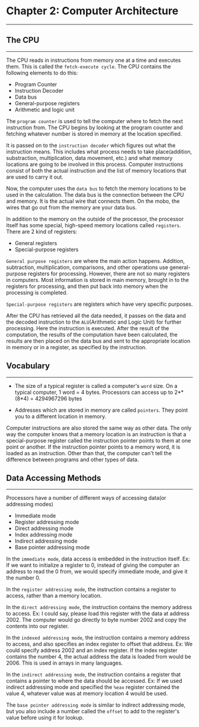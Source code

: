 # Chapter 2: Computer Architecture
---

## The CPU
---
The CPU reads in instructions from memory one at a time and executes them.
This is called the `fetch-execute cycle`.
The CPU contains the following elements to do this:
- Program Counter
- Instruction Decoder
- Data bus
- General-purpose registers
- Arithmetic and logic unit

The `program counter` is used to tell the computer where to fetch the next instruction from.
The CPU begins by looking at the program counter and fetching whatever
number is stored in memory at the location specified.

It is passed on to the `instruction decoder` which figures out what the
instruction means. This includes what process needs to take place(addition,
substraction, multiplication, data movement, etc.) and what memory
locations are going to be involved in this process. Computer instructions
consist of both the actual instruction and the list of memory locations
that are used to carry it out.

Now, the computer uses the `data bus` to fetch the memory locations to be
used in the calculation. The data bus is the connection between the
CPU and memory. It is the actual wire that connects them. On the mobo,
the wires that go out from the memory are your data bus.

In addition to the memory on the outside of the processor, the processor
itself has some special, high-speed memory locations called `registers`.
There are 2 kind of registers:
- General registers
- Special-purpose registers

`General purpose registers` are where the main action happens.
Addition, subtraction, multiplication, comparisons, and other operations
use general-purpose registers for processing. However, there are not so
many registers in computers.
Most information is stored in main memory, brought in to the registers
for processing, and then put back into memory when the processing
is completed.

`Special-purpose registers` are registers which have very specific purposes.

After the CPU has retrieved all the data needed, it passes on the data and
the decoded instruction to the `ALU`(Arithmetic and Logic Unit) for further
processing.
Here the instruction is executed. After the result of the computation,
the results of the computation have been calculated, the results are then
placed on the data bus and sent to the appropriate location in memory or
in a register, as specified by the instruction.


## Vocabulary
---
- The size of a typical register is called a computer's `word` size.
On a typical computer, 1 word = 4 bytes.
Processors can access up to 2**(8*4) = 4294967296 bytes

- Addresses which are stored in memory are called `pointers`. They point you to a different location in memory.

Computer instructions are also stored the same way as other data.
The only way the computer knows that a memory location is an instruction is
that a special-purpose register called the instruction pointer points to them
at one point or another. If the instruction pointer points to a memory word,
it is loaded as an instruction.
Other than that, the computer can't tell the difference between programs and
other types of data.

## Data Accessing Methods
---
Processors have a number of different ways of accessing data(or addressing modes)

- Immediate mode
- Register addressing mode
- Direct addressing mode
- Index addressing mode
- Indirect addressing mode
- Base pointer addressing mode

In the `immediate mode`, data access is embedded in the instruction itself.
Ex: If we want to initialize a register to 0, instead of giving the computer
an address to read the 0 from, we would specify immediate mode, and give it
the number 0.

In the `register addressing mode`, the instruction contains
a register to access, rather than a memory location.

In the `direct addressing mode`, the instruction contains the memory address
to access.
Ex: I could say, please load this register with the data at address 2002.
The computer would go directly to byte number 2002 and copy the contents into
our register.

In the `indexed addressing mode`, the instruction contains a memory address to access,
and also specifies an index register to offset that address.
Ex: We could specify address 2002 and an index register. If the index register
contains the number 4, the actual address the data is loaded from would be
2006. This is used in arrays in many languages.

In the `indirect addressing mode`, the instruction contains a register that
contains a pointer to where the data should be accessed.
Ex: If we used indirect addressing mode and specified the `%eax` register
contained the value 4, whatever value was at memory location 4 would be used.

The `base pointer addressing mode` is similar to indirect addressing mode,
but you also include a number called the `offset` to add to the
register's value before using it for lookup.
